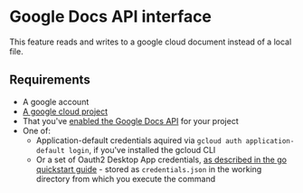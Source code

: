 # Google Docs API interface

This feature reads and writes to a google cloud document instead of a local file.

## Requirements

- A google account
- [A google cloud project](https://developers.google.com/workspace/guides/create-project)
- That you've [enabled the Google Docs API](https://console.cloud.google.com/flows/enableapi?apiid=docs.googleapis.com) for your project
- One of:
  - Application-default credentials aquired via `gcloud auth application-default login`, if you've installed the gcloud CLI
  - Or a set of Oauth2 Desktop App credentials, [as described in the go quickstart guide](https://developers.google.com/docs/api/quickstart/go#authorize_credentials_for_a_desktop_application) - stored as `credentials.json` in the working directory from which you execute the command
